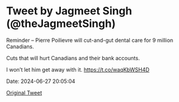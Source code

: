 # Tweet by Jagmeet Singh (@theJagmeetSingh)

Reminder – Pierre Poilievre will cut-and-gut dental care for 9 million Canadians.

Cuts that will hurt Canadians and their bank accounts.

I won’t let him get away with it. https://t.co/waqKbWSH4D

Date: 2024-06-27 20:05:04

[Original Tweet](https://x.com/theJagmeetSingh/status/1806418491840364682)
